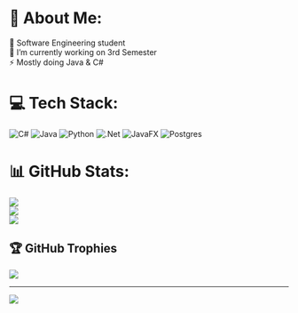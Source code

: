 # 💫 About Me:
🌱 Software Engineering student<br>🔭 I’m currently working on 3rd Semester <br>⚡ Mostly doing Java & C#


# 💻 Tech Stack:
![C#](https://img.shields.io/badge/c%23-%23239120.svg?style=for-the-badge&logo=csharp&logoColor=white) ![Java](https://img.shields.io/badge/java-%23ED8B00.svg?style=for-the-badge&logo=openjdk&logoColor=white) ![Python](https://img.shields.io/badge/python-3670A0?style=for-the-badge&logo=python&logoColor=ffdd54) ![.Net](https://img.shields.io/badge/.NET-5C2D91?style=for-the-badge&logo=.net&logoColor=white) ![JavaFX](https://img.shields.io/badge/javafx-%23FF0000.svg?style=for-the-badge&logo=javafx&logoColor=white) ![Postgres](https://img.shields.io/badge/postgres-%23316192.svg?style=for-the-badge&logo=postgresql&logoColor=white)
# 📊 GitHub Stats:
![](https://github-readme-stats.vercel.app/api?username=Meldg0d&theme=github_dark_dimmed&hide_border=false&include_all_commits=false&count_private=false)<br/>
![](https://github-readme-streak-stats.herokuapp.com/?user=meldg0d&theme=github_dark_dimmed&hide_border=false)<br/>
![](https://github-readme-stats.vercel.app/api/top-langs/?username=meldg0d&theme=github_dark_dimmed&hide_border=false&include_all_commits=true&count_private=true&layout=compact)

## 🏆 GitHub Trophies
![](https://github-profile-trophy.vercel.app/?username=meldg0d&theme=radical&no-frame=false&no-bg=true&margin-w=4)

---
[![](https://visitcount.itsvg.in/api?id=meldg0d&icon=0&color=1)](https://visitcount.itsvg.in)

<!-- Proudly created with GPRM ( https://gprm.itsvg.in ) -->
